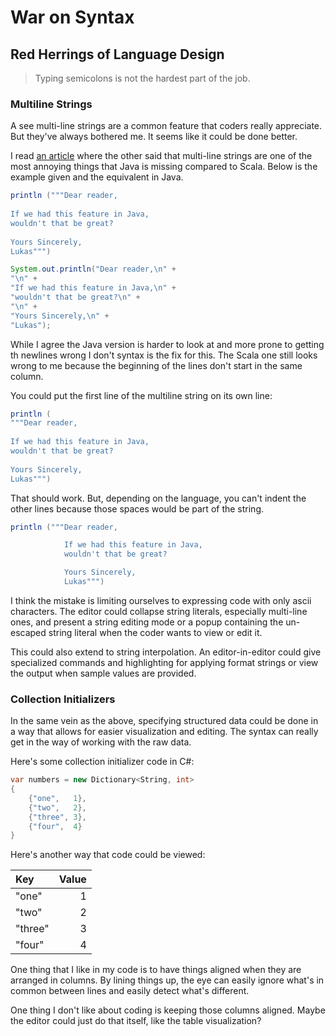# War on Syntax

## Red Herrings of Language Design

> Typing semicolons is not the hardest part of the job.

### Multiline Strings

A see multi-line strings are a common feature that coders really appreciate. But they've always bothered me. It seems like it could be done better.

I read [an article][javaAnnoyingThings] where the other said that multi-line strings are one of the most annoying things that Java is missing compared to Scala. Below is the example given and the equivalent in Java.

```scala
println ("""Dear reader,
 
If we had this feature in Java,
wouldn't that be great?
 
Yours Sincerely,
Lukas""")
```

```java
System.out.println("Dear reader,\n" +
"\n" +
"If we had this feature in Java,\n" +
"wouldn't that be great?\n" +
"\n" +
"Yours Sincerely,\n" +
"Lukas");
```

While I agree the Java version is harder to look at and more prone to getting th newlines wrong I don't syntax is the fix for this. The Scala one still looks wrong to me because the beginning of the lines don't start in the same column.

You could put the first line of the multiline string on its own line:

```scala
println (
"""Dear reader,
 
If we had this feature in Java,
wouldn't that be great?
 
Yours Sincerely,
Lukas""")
```

That should work. But, depending on the language, you can't indent the other lines because those spaces would be part of the string.

```scala
println ("""Dear reader,

            If we had this feature in Java,
            wouldn't that be great?

            Yours Sincerely,
            Lukas""")
```

I think the mistake is limiting ourselves to expressing code with only ascii characters. The editor could collapse string literals, especially multi-line ones, and present a string editing mode or a popup containing the un-escaped string literal when the coder wants to view or edit it.

This could also extend to string interpolation. An editor-in-editor could give specialized commands and highlighting for applying format strings or view the output when sample values are provided.

### Collection Initializers

In the same vein as the above, specifying structured data could be done in a way that allows for easier visualization and editing. The syntax can really get in the way of working with the raw data.

Here's some collection initializer code in C#:

```csharp
var numbers = new Dictionary<String, int>
{
    {"one",   1},
    {"two",   2},
    {"three", 3},
    {"four",  4}
}
```

Here's another way that code could be viewed:

| Key     | Value |
|:--------|------:|
| "one"   |     1 |
| "two"   |     2 |
| "three" |     3 |
| "four"  |     4 |

One thing that I like in my code is to have things aligned when they are arranged in columns. By lining things up, the eye can easily ignore what's in common between lines and easily detect what's different.

One thing I don't like about coding is keeping those columns aligned. Maybe the editor could just do that itself, like the table visualization?

[javaAnnoyingThings]: //blog.jooq.org/2014/08/01/the-10-most-annoying-things-coming-back-to-java-after-some-days-of-scala/
